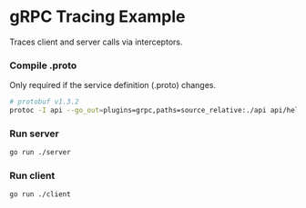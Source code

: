 # gRPC Tracing Example

Traces client and server calls via interceptors.

### Compile .proto

Only required if the service definition (.proto) changes.

```sh
# protobuf v1.3.2
protoc -I api --go_out=plugins=grpc,paths=source_relative:./api api/hello-service.proto
```

### Run server

```sh
go run ./server
```

### Run client

```sh
go run ./client
```